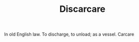 ---
title: Discarcare
letter: D
permalink: "/definitions/bld-discarcare.html"
body: In old English law. To discharge, to unload; as a vessel. Carcare
published_at: '2018-07-07'
source: Black's Law Dictionary 2nd Ed (1910)
layout: post
---